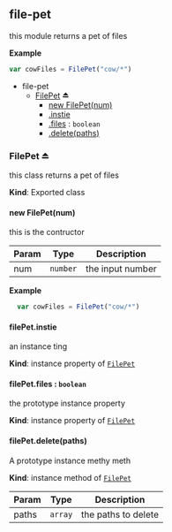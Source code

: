 <a name="module_file-pet"></a>
## file-pet
this module returns a pet of files

  
**Example**
```js
var cowFiles = FilePet("cow/*")
```

* file-pet
    * [FilePet](#exp_module_file-pet--FilePet) ⏏
        * [new FilePet(num)](#new_module_file-pet--FilePet_new)
        * [.instie](#module_file-pet--FilePet+instie)
        * [.files](#module_file-pet--FilePet+files) : `boolean`
        * [.delete(paths)](#module_file-pet--FilePet+delete)


<a name="exp_module_file-pet--FilePet"></a>
### FilePet ⏏
this class returns a pet of files

**Kind**: Exported class


<a name="new_module_file-pet--FilePet_new"></a>
#### new FilePet(num)
this is the contructor

  

| Param | Type     | Description      |
| ----- | -------- | ---------------- |
| num   | `number` | the input number |


**Example**
```js
  var cowFiles = FilePet("cow/*")
  ```


<a name="module_file-pet--FilePet+instie"></a>
#### filePet.instie
an instance ting

**Kind**: instance property of [`FilePet`](#exp_module_file-pet--FilePet)


<a name="module_file-pet--FilePet+files"></a>
#### filePet.files : `boolean`
the prototype instance property

**Kind**: instance property of [`FilePet`](#exp_module_file-pet--FilePet)


<a name="module_file-pet--FilePet+delete"></a>
#### filePet.delete(paths)
A prototype instance methy meth

**Kind**: instance method of [`FilePet`](#exp_module_file-pet--FilePet)  

| Param | Type    | Description         |
| ----- | ------- | ------------------- |
| paths | `array` | the paths to delete |



